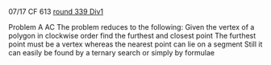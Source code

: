 07/17 CF 613 [round 339 Div1](http://codeforces.com/contest/613)

Problem A AC
The problem reduces to the following:
Given the vertex of a polygon in clockwise order find the furthest and closest point
The furthest point must be a vertex whereas the nearest point can lie on a segment
Still it can easily be found by a ternary search or simply by formulae
